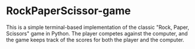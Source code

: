 # RockPaperScissor-game
This is a simple terminal-based implementation of the classic "Rock, Paper, Scissors" game in Python. The player competes against the computer, and the game keeps track of the scores for both the player and the computer.
